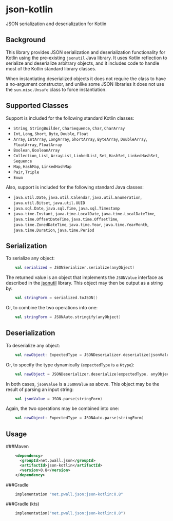 # json-kotlin

JSON serialization and deserialization for Kotlin

## Background

This library provides JSON serialization and deserialization functionality for Kotlin using the pre-existing `jsonutil`
Java library.
It uses Kotlin reflection to serialize and deserialize arbitrary objects, and it includes code to handle most of the
Kotlin standard library classes.

When instantiating deserialized objects it does not require the class to have a no-argument constructor, and unlike some
JSON libraries it does not use the `sun.misc.Unsafe` class to force instantiation.

## Supported Classes

Support is included for the following standard Kotlin classes:

- `String`, `StringBuilder`, `CharSequence`, `Char`, `CharArray`
- `Int`, `Long`, `Short`, `Byte`, `Double`, `Float`
- `Array`, `IntArray`, `LongArray`, `ShortArray`, `ByteArray`, `DoubleArray`, `FloatArray`, `FloatArray`
- `Boolean`, `BooleanArray`
- `Collection`, `List`, `ArrayList`, `LinkedList`, `Set`, `HashSet`, `LinkedHashSet`, `Sequence`
- `Map`, `HashMap`, `LinkedHashMap`
- `Pair`, `Triple`
- `Enum`

Also, support is included for the following standard Java classes:

- `java.util.Date`, `java.util.Calendar`, `java.util.Enumeration`, `java.util.Bitset`, `java.util.UUID`
- `java.sql.Date`, `java.sql.Time`, `java.sql.Timestamp`
- `java.time.Instant`, `java.time.LocalDate`, `java.time.LocalDateTime`, `java.time.OffsetDateTime`,
  `java.time.OffsetTime`, `java.time.ZonedDateTime`, `java.time.Year`, `java.time.YearMonth`, `java.time.Duration`,
  `java.time.Period`

## Serialization

To serialize any object:
```kotlin
    val serialized = JSONSerializer.serialize(anyObject)
```

The returned value is an object that implements the `JSONValue` interface as described in the
[jsonutil](https://github.com/pwall567/jsonutil) library.
This object may then be output as a string by:
```kotlin
    val stringForm = serialized.toJSON()
```

Or, to combine the two operations into one:
```kotlin
    val stringForm = JSONAuto.stringify(anyObject)
```


## Deserialization

To deserialize any object:
```kotlin
    val newObject: ExpectedType = JSONDeserializer.deserialize(jsonValue)
```

Or, to specify the type dynamically (`expectedType` is a `Ktype`):
```kotlin
    val newObject = JSONDeserializer.deserialize(expectedType, anyObject)
```

In both cases, `jsonValue` is a `JSONValue` as above.
This object may be the result of parsing an input string:
```kotlin
    val jsonValue = JSON.parse(stringForm)
```

Again, the two operations may be combined into one:
```kotlin
    val newObject: ExpectedType = JSONAuto.parse(stringForm)
```

## Usage
###Maven
```xml
    <dependency>
      <groupId>net.pwall.json</groupId>
      <artifactId>json-kotlin</artifactId>
      <version>0.8</version>
    </dependency>
```
###Gradle
```groovy
    implementation "net.pwall.json:json-kotlin:0.8"
```
###Gradle (kts)
```kotlin
    implementation("net.pwall.json:json-kotlin:0.8")
```
